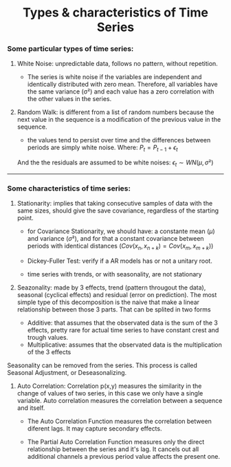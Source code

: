 # <CENTER> **Types & characteristics of Time Series** </CENTER>

### Some particular types of time series:

1. White Noise: unpredictable data, follows no pattern, without repetition.
   - The series is white noise if the variables are independent and identically distributed with zero mean. Therefore, all variables have the same variance (σ²) and each value has a zero correlation with the other values ​​in the series.

2. Random Walk: is different from a list of random numbers because the next value in the sequence is a modification of the previous value in the sequence.

   - the values tend to persist over time and the differences between periods are simply white noise. Where: $P_{t}=P_{t-1}+\epsilon_{t}$ 
  
   And the the residuals are assumed to be white noises: $\epsilon_{t} \sim WN(\mu, \sigma²)$
----

### Some characteristics of time series:

1. Stationarity: implies that taking consecutive samples of data with the same sizes, should give the save covariance, regardless of the starting point.
   - for Covariance Stationarity, we should have: a constante mean $( \mu )$ and variance $( \sigma² )$, and for that a constant covariance between periods with identical distances $(Cov(x_n, x_{n+k}) = Cov(x_m, x_{m+k}))$

   - Dickey-Fuller Test: verify if a AR models has or not a unitary root.

   - time series with trends, or with seasonality, are not stationary 
   
2. Seazonality: made by 3 effects, trend (pattern througout the data), seasonal (cyclical effects) and residual (error on prediction). The most simple type of this decomposition is the naive that make a linear relationship between those 3 parts. 
That can be splited in two forms
   - Additive: that assumes that the observated data is the sum of the 3 effects, pretty rare for actual time series to have constant crest and trough values.
   - Multiplicative: assumes that the observated data is the multiplication of the 3 effects

Seasonality can be removed from the series. This process is called Seasonal Adjustment, or Deseasonalizing. 

1. Auto Correlation: Correlation p(x,y) measures the similarity in the change of values of two series, in this case we only have a single variable. Auto correlation measures the correlation between a sequence and itself.
   
   - The Auto Correlation Function measures the correlation between diferent lags. It may capture secondary effects.

   - The Partial Auto Correlation Function measures only the direct relationship between the series and it's lag. It cancels out all additional channels a previous period value affects the present one.

